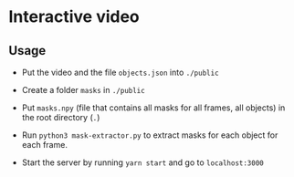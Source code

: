 # Interactive video

## Usage

- Put the video and the file `objects.json` into `./public`

- Create a folder `masks` in `./public`

- Put `masks.npy` (file that contains all masks for all frames, all objects) in the root directory (`.`)

- Run `python3 mask-extractor.py` to extract masks for each object for each frame.

- Start the server by running `yarn start` and go to `localhost:3000`
